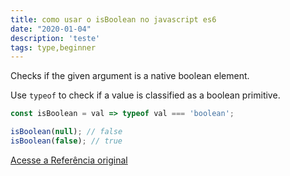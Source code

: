 ```yaml
---
title: como usar o isBoolean no javascript es6
date: "2020-01-04"
description: 'teste'
tags: type,beginner
---
```


Checks if the given argument is a native boolean element.

Use `typeof` to check if a value is classified as a boolean primitive.

```js
const isBoolean = val => typeof val === 'boolean';
```

```js
isBoolean(null); // false
isBoolean(false); // true
```


[Acesse a Referência original](http://github.com/30-seconds/)
